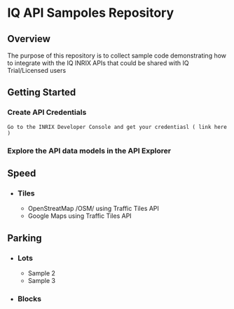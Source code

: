 # IQ API Sampoles Repository

## Overview
The purpose of this repository is to collect sample code demonstrating how to integrate with the IQ INRIX APIs that could be shared with IQ Trial/Licensed users

## Getting Started
### Create API Credentials 
    Go to the INRIX Developer Console and get your credentiasl ( link here )
### Explore the API data models in the API Explorer

## Speed
- ### Tiles
   - OpenStreatMap /OSM/ using Traffic Tiles API
   - Google Maps using Traffic Tiles API

## Parking
- ### Lots
    - Sample 2 
    - Sample 3 
- ### Blocks 